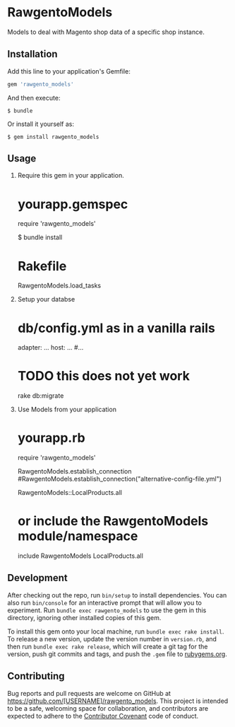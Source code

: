 # RawgentoModels

Models to deal with Magento shop data of a specific shop instance.

## Installation

Add this line to your application's Gemfile:

```ruby
gem 'rawgento_models'
```

And then execute:

    $ bundle

Or install it yourself as:

    $ gem install rawgento_models

## Usage

1. Require this gem in your application.

    # yourapp.gemspec
    require 'rawgento_models'

    $ bundle install

    # Rakefile
    RawgentoModels.load_tasks

2. Setup your databse

    # db/config.yml as in a vanilla rails
      adapter: ...
      host: ...
      #...

    # TODO this does not yet work
    rake db:migrate

3. Use Models from your application

    # yourapp.rb
    require 'rawgento_models'

    RawgentoModels.establish_connection
    #RawgentoModels.establish_connection("alternative-config-file.yml")

    RawgentoModels::LocalProducts.all
    # or include the RawgentoModels module/namespace
    include RawgentoModels
    LocalProducts.all

## Development

After checking out the repo, run `bin/setup` to install dependencies. You can also run `bin/console` for an interactive prompt that will allow you to experiment. Run `bundle exec rawgento_models` to use the gem in this directory, ignoring other installed copies of this gem.

To install this gem onto your local machine, run `bundle exec rake install`. To release a new version, update the version number in `version.rb`, and then run `bundle exec rake release`, which will create a git tag for the version, push git commits and tags, and push the `.gem` file to [rubygems.org](https://rubygems.org).

## Contributing

Bug reports and pull requests are welcome on GitHub at https://github.com/[USERNAME]/rawgento_models. This project is intended to be a safe, welcoming space for collaboration, and contributors are expected to adhere to the [Contributor Covenant](http://contributor-covenant.org) code of conduct.

